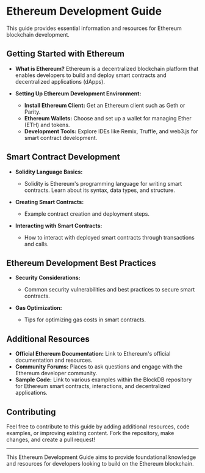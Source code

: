 # Ethereum Development Guide

This guide provides essential information and resources for Ethereum blockchain development.

## Getting Started with Ethereum

- **What is Ethereum?**
  Ethereum is a decentralized blockchain platform that enables developers to build and deploy smart contracts and decentralized applications (dApps).

- **Setting Up Ethereum Development Environment:**
  - **Install Ethereum Client:** Get an Ethereum client such as Geth or Parity.
  - **Ethereum Wallets:** Choose and set up a wallet for managing Ether (ETH) and tokens.
  - **Development Tools:** Explore IDEs like Remix, Truffle, and web3.js for smart contract development.

## Smart Contract Development

- **Solidity Language Basics:**
  - Solidity is Ethereum's programming language for writing smart contracts. Learn about its syntax, data types, and structure.
  
- **Creating Smart Contracts:**
  - Example contract creation and deployment steps.
  
- **Interacting with Smart Contracts:**
  - How to interact with deployed smart contracts through transactions and calls.

## Ethereum Development Best Practices

- **Security Considerations:**
  - Common security vulnerabilities and best practices to secure smart contracts.
  
- **Gas Optimization:**
  - Tips for optimizing gas costs in smart contracts.

## Additional Resources

- **Official Ethereum Documentation:** Link to Ethereum's official documentation and resources.
- **Community Forums:** Places to ask questions and engage with the Ethereum developer community.
- **Sample Code:** Link to various examples within the BlockDB repository for Ethereum smart contracts, interactions, and decentralized applications.

## Contributing

Feel free to contribute to this guide by adding additional resources, code examples, or improving existing content. Fork the repository, make changes, and create a pull request!

---

This Ethereum Development Guide aims to provide foundational knowledge and resources for developers looking to build on the Ethereum blockchain.
